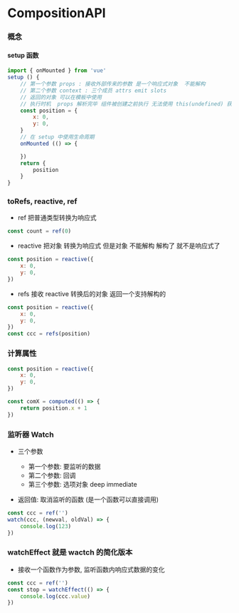 # CompositionAPI

### 概念

#### setup 函数
```js
import { onMounted } from 'vue'
setup () {
    // 第一个参数 props : 接收外部传来的参数 是一个响应式对象  不能解构
    // 第二个参数 context : 三个成员 attrs emit slots
    // 返回的对象 可以在模板中使用  
    // 执行时机  props 解析完毕 组件被创建之前执行 无法使用 this(undefined) 获取到组件的实例 无法访问组件的 data  computerd
    const position = {
        x: 0,
        y: 0,
    }
    // 在 setup 中使用生命周期
    onMounted (() => {

    })
    return { 
        position
    }
}
```

### toRefs, reactive,  ref

- ref 把普通类型转换为响应式
```js
const count = ref(0)
```
- reactive 把对象 转换为响应式  但是对象 不能解构  解构了 就不是响应式了
```js
const position = reactive({
    x: 0,
    y: 0,
})
```

- refs 接收 reactive 转换后的对象  返回一个支持解构的 
```js
const position = reactive({
    x: 0,
    y: 0,
})
const ccc = refs(position)
```
### 计算属性
```js
const position = reactive({
    x: 0,
    y: 0,
})

const comX = computed(() => {
    return position.x + 1
})

```

### 监听器 Watch
- 三个参数
    - 第一个参数: 要监听的数据
    - 第二个参数: 回调
    - 第三个参数: 选项对象 deep immediate

- 返回值: 取消监听的函数 (是一个函数可以直接调用)
```js
const ccc = ref('')
watch(ccc, (newval, oldVal) => {
    console.log(123)
})
```

### watchEffect 就是 wactch 的简化版本
- 接收一个函数作为参数, 监听函数内响应式数据的变化
```js
const ccc = ref('')
const stop = watchEffect(() => {
    console.log(ccc.value)
})
```